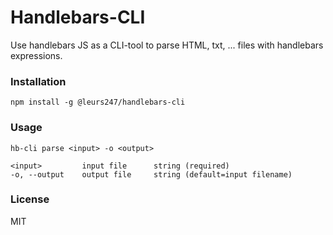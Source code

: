 # Handlebars-CLI

Use handlebars JS as a CLI-tool to parse HTML, txt, ... files with handlebars expressions.

### Installation

```
npm install -g @leurs247/handlebars-cli
```

### Usage

```
hb-cli parse <input> -o <output>

<input>         input file      string (required)
-o, --output    output file     string (default=input filename)
```

### License

MIT
